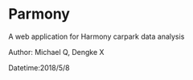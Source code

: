 # Parmony

A web application for Harmony carpark data analysis  

Author: Michael Q, Dengke X

Datetime:2018/5/8